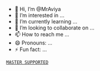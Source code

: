- 👋 Hi, I’m @MrAviya
- 👀 I’m interested in ...
- 🌱 I’m currently learning ...
- 💞️ I’m looking to collaborate on ...
- 📫 How to reach me ...
- 😄 Pronouns: ...
- ⚡ Fun fact: ...

[`MASTER SUPPORTED`](https;//wa.me/+94720797915)
